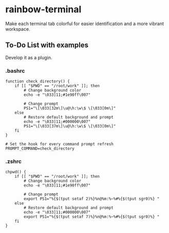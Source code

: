# rainbow-terminal
Make each terminal tab colorful for easier identification and a more vibrant workspace.

## To-Do List with examples
Develop it as a plugin.

### .bashrc
``` shell
function check_directory() {
    if [[ "$PWD" == "/root/work" ]]; then
        # Change background color
        echo -e "\033]11;#1e90ff\007"

        # Change prompt
        PS1="\[\033[32m\]\u@\h:\w\$ \[\033[0m\]"
    else
        # Restore default background and prompt
        echo -e "\033]11;#000000\007"
        PS1="\[\033[37m\]\u@\h:\w\$ \[\033[0m\]"
    fi
}

# Set the hook for every command prompt refresh
PROMPT_COMMAND=check_directory
```

### .zshrc
``` shell
chpwd() {
    if [[ "$PWD" == "/root/work" ]]; then
        # Change background color
        echo -e "\033]11;#1e90ff\007"

        # Change prompt
        export PS1="%{$(tput setaf 2)%}%n@%m:%~%#%{$(tput sgr0)%} "
    else
        # Restore default background and prompt
        echo -e "\033]11;#000000\007"
        export PS1="%{$(tput setaf 7)%}%n@%m:%~%#%{$(tput sgr0)%} "
    fi
}
```
